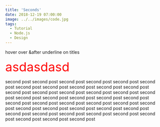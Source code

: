 ```yaml
---
title: 'Seconds'
date: 2018-12-19 07:00:00
image: ../../images/code.jpg
tags:
  - Tutorial
  - Node.js
  - Design
---
```


<p>hover over &after underline on titles</p>
<div style="color:red;font-size:40px;">
asdasdasd
</div>
<!-- end -->
<p>
second post second post second post second post second post second post second post second post second post second post second post second post second post second post second post second post second post second post second post second post second post second post second post second post second post second post second post second post second post second post second post second post second post second post second post second post second post second post second post second post second post second post
</p>
